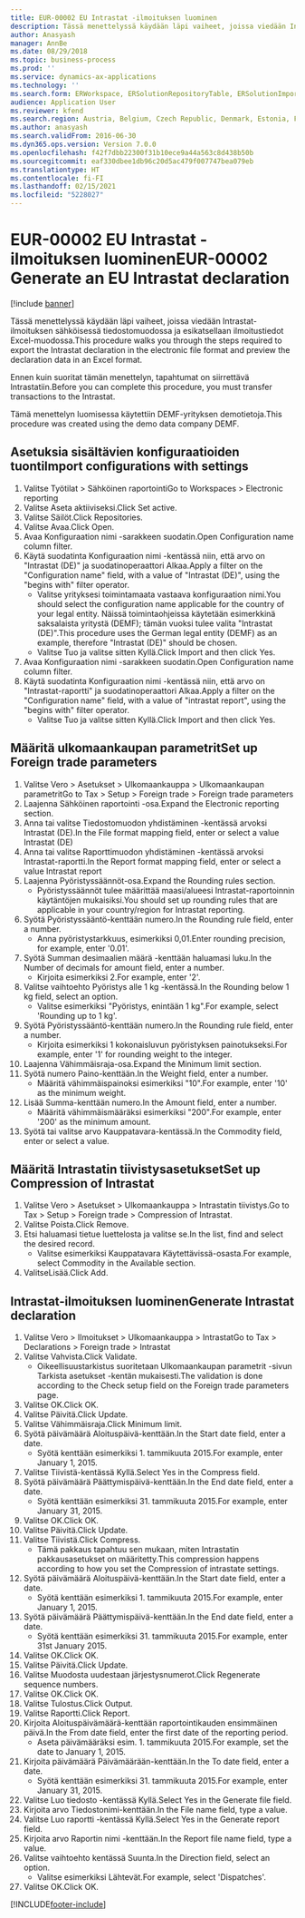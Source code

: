 ```yaml
---
title: EUR-00002 EU Intrastat -ilmoituksen luominen
description: Tässä menettelyssä käydään läpi vaiheet, joissa viedään Intrastat-ilmoituksen sähköisessä tiedostomuodossa ja esikatsellaan ilmoitustiedot Excel-muodossa.
author: Anasyash
manager: AnnBe
ms.date: 08/29/2018
ms.topic: business-process
ms.prod: ''
ms.service: dynamics-ax-applications
ms.technology: ''
ms.search.form: ERWorkspace, ERSolutionRepositoryTable, ERSolutionImport, IntrastatParameters, IntrastatCommodityLookup, IntrastatCompressParameters, Intrastat, SysQueryForm
audience: Application User
ms.reviewer: kfend
ms.search.region: Austria, Belgium, Czech Republic, Denmark, Estonia, Finland, France, Germany, Hungary, Ireland, Italy, Latvia, Lithuania, Netherlands, Poland, Spain, Sweden, United Kingdom
ms.author: anasyash
ms.search.validFrom: 2016-06-30
ms.dyn365.ops.version: Version 7.0.0
ms.openlocfilehash: f42f7dbb22300f31b10ece9a44a563c8d438b50b
ms.sourcegitcommit: eaf330dbee1db96c20d5ac479f007747bea079eb
ms.translationtype: HT
ms.contentlocale: fi-FI
ms.lasthandoff: 02/15/2021
ms.locfileid: "5228027"
---
```

# <a name="eur-00002-generate-an-eu-intrastat-declaration"></a><span data-ttu-id="81113-103">EUR-00002 EU Intrastat -ilmoituksen luominen</span><span class="sxs-lookup"><span data-stu-id="81113-103">EUR-00002 Generate an EU Intrastat declaration</span></span>

[!include [banner](../../includes/banner.md)]

<span data-ttu-id="81113-104">Tässä menettelyssä käydään läpi vaiheet, joissa viedään Intrastat-ilmoituksen sähköisessä tiedostomuodossa ja esikatsellaan ilmoitustiedot Excel-muodossa.</span><span class="sxs-lookup"><span data-stu-id="81113-104">This procedure walks you through the steps required to export the Intrastat declaration in the electronic file format and preview the declaration data in an Excel format.</span></span> 

<span data-ttu-id="81113-105">Ennen kuin suoritat tämän menettelyn, tapahtumat on siirrettävä Intrastatiin.</span><span class="sxs-lookup"><span data-stu-id="81113-105">Before you can complete this procedure, you must transfer transactions to the Intrastat.</span></span> 

<span data-ttu-id="81113-106">Tämä menettelyn luomisessa käytettiin DEMF-yrityksen demotietoja.</span><span class="sxs-lookup"><span data-stu-id="81113-106">This procedure was created using the demo data company DEMF.</span></span>


## <a name="import-configurations-with-settings"></a><span data-ttu-id="81113-107">Asetuksia sisältävien konfiguraatioiden tuonti</span><span class="sxs-lookup"><span data-stu-id="81113-107">Import configurations with settings</span></span>
1. <span data-ttu-id="81113-108">Valitse Työtilat > Sähköinen raportointi</span><span class="sxs-lookup"><span data-stu-id="81113-108">Go to Workspaces > Electronic reporting</span></span>
2. <span data-ttu-id="81113-109">Valitse Aseta aktiiviseksi.</span><span class="sxs-lookup"><span data-stu-id="81113-109">Click Set active.</span></span>
3. <span data-ttu-id="81113-110">Valitse Säilöt.</span><span class="sxs-lookup"><span data-stu-id="81113-110">Click Repositories.</span></span>
4. <span data-ttu-id="81113-111">Valitse Avaa.</span><span class="sxs-lookup"><span data-stu-id="81113-111">Click Open.</span></span>
5. <span data-ttu-id="81113-112">Avaa Konfiguraation nimi -sarakkeen suodatin.</span><span class="sxs-lookup"><span data-stu-id="81113-112">Open Configuration name column filter.</span></span>
6. <span data-ttu-id="81113-113">Käytä suodatinta Konfiguraation nimi -kentässä niin, että arvo on "Intrastat (DE)" ja suodatinoperaattori Alkaa.</span><span class="sxs-lookup"><span data-stu-id="81113-113">Apply a filter on the "Configuration name" field, with a value of "Intrastat (DE)", using the "begins with" filter operator.</span></span>
    * <span data-ttu-id="81113-114">Valitse yrityksesi toimintamaata vastaava konfiguraation nimi.</span><span class="sxs-lookup"><span data-stu-id="81113-114">You should select the configuration name applicable for the country of your legal entity.</span></span> <span data-ttu-id="81113-115">Näissä toimintaohjeissa käytetään esimerkkinä saksalaista yritystä (DEMF); tämän vuoksi tulee valita "Intrastat (DE)".</span><span class="sxs-lookup"><span data-stu-id="81113-115">This procedure uses the German legal entity (DEMF) as an example, therefore "Intrastat (DE)" should be chosen.</span></span>  
    * <span data-ttu-id="81113-116">Valitse Tuo ja valitse sitten Kyllä.</span><span class="sxs-lookup"><span data-stu-id="81113-116">Click Import and then click Yes.</span></span>  
7. <span data-ttu-id="81113-117">Avaa Konfiguraation nimi -sarakkeen suodatin.</span><span class="sxs-lookup"><span data-stu-id="81113-117">Open Configuration name column filter.</span></span>
8. <span data-ttu-id="81113-118">Käytä suodatinta Konfiguraation nimi -kentässä niin, että arvo on "Intrastat-raportti" ja suodatinoperaattori Alkaa.</span><span class="sxs-lookup"><span data-stu-id="81113-118">Apply a filter on the "Configuration name" field, with a value of "intrastat report", using the "begins with" filter operator.</span></span>
    * <span data-ttu-id="81113-119">Valitse Tuo ja valitse sitten Kyllä.</span><span class="sxs-lookup"><span data-stu-id="81113-119">Click Import and then click Yes.</span></span>  

## <a name="set-up-foreign-trade-parameters"></a><span data-ttu-id="81113-120">Määritä ulkomaankaupan parametrit</span><span class="sxs-lookup"><span data-stu-id="81113-120">Set up Foreign trade parameters</span></span>
1. <span data-ttu-id="81113-121">Valitse Vero > Asetukset > Ulkomaankauppa > Ulkomaankaupan parametrit</span><span class="sxs-lookup"><span data-stu-id="81113-121">Go to Tax > Setup > Foreign trade > Foreign trade parameters</span></span>
2. <span data-ttu-id="81113-122">Laajenna Sähköinen raportointi -osa.</span><span class="sxs-lookup"><span data-stu-id="81113-122">Expand the Electronic reporting section.</span></span>
3. <span data-ttu-id="81113-123">Anna tai valitse Tiedostomuodon yhdistäminen -kentässä arvoksi Intrastat (DE).</span><span class="sxs-lookup"><span data-stu-id="81113-123">In the File format mapping field, enter or select a value Intrastat (DE)</span></span>
4. <span data-ttu-id="81113-124">Anna tai valitse Raporttimuodon yhdistäminen -kentässä arvoksi Intrastat-raportti.</span><span class="sxs-lookup"><span data-stu-id="81113-124">In the Report format mapping field, enter or select a value Intrastat report</span></span>
5. <span data-ttu-id="81113-125">Laajenna Pyöristyssäännöt-osa.</span><span class="sxs-lookup"><span data-stu-id="81113-125">Expand the Rounding rules section.</span></span>
    * <span data-ttu-id="81113-126">Pyöristyssäännöt tulee määrittää maasi/alueesi Intrastat-raportoinnin käytäntöjen mukaisiksi.</span><span class="sxs-lookup"><span data-stu-id="81113-126">You should set up rounding rules that are applicable in your country/region for Intrastat reporting.</span></span>  
6. <span data-ttu-id="81113-127">Syötä Pyöristyssääntö-kenttään numero.</span><span class="sxs-lookup"><span data-stu-id="81113-127">In the Rounding rule field, enter a number.</span></span>
    * <span data-ttu-id="81113-128">Anna pyöristystarkkuus, esimerkiksi 0,01.</span><span class="sxs-lookup"><span data-stu-id="81113-128">Enter rounding precision, for example, enter '0.01'.</span></span>  
7. <span data-ttu-id="81113-129">Syötä Summan desimaalien määrä -kenttään haluamasi luku.</span><span class="sxs-lookup"><span data-stu-id="81113-129">In the Number of decimals for amount field, enter a number.</span></span>
    * <span data-ttu-id="81113-130">Kirjoita esimerkiksi 2.</span><span class="sxs-lookup"><span data-stu-id="81113-130">For example, enter '2'.</span></span>  
8. <span data-ttu-id="81113-131">Valitse vaihtoehto Pyöristys alle 1 kg -kentässä.</span><span class="sxs-lookup"><span data-stu-id="81113-131">In the Rounding below 1 kg field, select an option.</span></span>
    * <span data-ttu-id="81113-132">Valitse esimerkiksi "Pyöristys, enintään 1 kg".</span><span class="sxs-lookup"><span data-stu-id="81113-132">For example, select 'Rounding up to 1 kg'.</span></span>  
9. <span data-ttu-id="81113-133">Syötä Pyöristyssääntö-kenttään numero.</span><span class="sxs-lookup"><span data-stu-id="81113-133">In the Rounding rule field, enter a number.</span></span>
    * <span data-ttu-id="81113-134">Kirjoita esimerkiksi 1 kokonaisluvun pyöristyksen painotukseksi.</span><span class="sxs-lookup"><span data-stu-id="81113-134">For example, enter '1' for rounding weight to the integer.</span></span>  
10. <span data-ttu-id="81113-135">Laajenna Vähimmäisraja-osa.</span><span class="sxs-lookup"><span data-stu-id="81113-135">Expand the Minimum limit section.</span></span>
11. <span data-ttu-id="81113-136">Syötä numero Paino-kenttään.</span><span class="sxs-lookup"><span data-stu-id="81113-136">In the Weight field, enter a number.</span></span>
    * <span data-ttu-id="81113-137">Määritä vähimmäispainoksi esimerkiksi "10".</span><span class="sxs-lookup"><span data-stu-id="81113-137">For example, enter '10' as the minimum weight.</span></span>  
12. <span data-ttu-id="81113-138">Lisää Summa-kenttään numero.</span><span class="sxs-lookup"><span data-stu-id="81113-138">In the Amount field, enter a number.</span></span>
    * <span data-ttu-id="81113-139">Määritä vähimmäismääräksi esimerkiksi "200".</span><span class="sxs-lookup"><span data-stu-id="81113-139">For example, enter '200' as the minimum amount.</span></span>  
13. <span data-ttu-id="81113-140">Syötä tai valitse arvo Kauppatavara-kentässä.</span><span class="sxs-lookup"><span data-stu-id="81113-140">In the Commodity field, enter or select a value.</span></span>

## <a name="set-up-compression-of-intrastat"></a><span data-ttu-id="81113-141">Määritä Intrastatin tiivistysasetukset</span><span class="sxs-lookup"><span data-stu-id="81113-141">Set up Compression of Intrastat</span></span>
1. <span data-ttu-id="81113-142">Valitse Vero > Asetukset > Ulkomaankauppa > Intrastatin tiivistys.</span><span class="sxs-lookup"><span data-stu-id="81113-142">Go to Tax > Setup > Foreign trade > Compression of Intrastat.</span></span>
2. <span data-ttu-id="81113-143">Valitse Poista.</span><span class="sxs-lookup"><span data-stu-id="81113-143">Click Remove.</span></span>
3. <span data-ttu-id="81113-144">Etsi haluamasi tietue luettelosta ja valitse se.</span><span class="sxs-lookup"><span data-stu-id="81113-144">In the list, find and select the desired record.</span></span>
    * <span data-ttu-id="81113-145">Valitse esimerkiksi Kauppatavara Käytettävissä-osasta.</span><span class="sxs-lookup"><span data-stu-id="81113-145">For example, select Commodity in the Available section.</span></span>  
4. <span data-ttu-id="81113-146">ValitseLisää.</span><span class="sxs-lookup"><span data-stu-id="81113-146">Click Add.</span></span>

## <a name="generate-intrastat-declaration"></a><span data-ttu-id="81113-147">Intrastat-ilmoituksen luominen</span><span class="sxs-lookup"><span data-stu-id="81113-147">Generate Intrastat declaration</span></span>
1. <span data-ttu-id="81113-148">Valitse Vero > Ilmoitukset > Ulkomaankauppa > Intrastat</span><span class="sxs-lookup"><span data-stu-id="81113-148">Go to Tax > Declarations > Foreign trade > Intrastat</span></span>
2. <span data-ttu-id="81113-149">Valitse Vahvista.</span><span class="sxs-lookup"><span data-stu-id="81113-149">Click Validate.</span></span>
    * <span data-ttu-id="81113-150">Oikeellisuustarkistus suoritetaan Ulkomaankaupan parametrit -sivun Tarkista asetukset -kentän mukaisesti.</span><span class="sxs-lookup"><span data-stu-id="81113-150">The validation is done according to the Check setup field on the Foreign trade parameters page.</span></span>  
3. <span data-ttu-id="81113-151">Valitse OK.</span><span class="sxs-lookup"><span data-stu-id="81113-151">Click OK.</span></span>
4. <span data-ttu-id="81113-152">Valitse Päivitä.</span><span class="sxs-lookup"><span data-stu-id="81113-152">Click Update.</span></span>
5. <span data-ttu-id="81113-153">Valitse Vähimmäisraja.</span><span class="sxs-lookup"><span data-stu-id="81113-153">Click Minimum limit.</span></span>
6. <span data-ttu-id="81113-154">Syötä päivämäärä Aloituspäivä-kenttään.</span><span class="sxs-lookup"><span data-stu-id="81113-154">In the Start date field, enter a date.</span></span>
    * <span data-ttu-id="81113-155">Syötä kenttään esimerkiksi 1. tammikuuta 2015.</span><span class="sxs-lookup"><span data-stu-id="81113-155">For example, enter January 1, 2015.</span></span>  
7. <span data-ttu-id="81113-156">Valitse Tiivistä-kentässä Kyllä.</span><span class="sxs-lookup"><span data-stu-id="81113-156">Select Yes in the Compress field.</span></span>
8. <span data-ttu-id="81113-157">Syötä päivämäärä Päättymispäivä-kenttään.</span><span class="sxs-lookup"><span data-stu-id="81113-157">In the End date field, enter a date.</span></span>
    * <span data-ttu-id="81113-158">Syötä kenttään esimerkiksi 31. tammikuuta 2015.</span><span class="sxs-lookup"><span data-stu-id="81113-158">For example, enter January 31, 2015.</span></span>  
9. <span data-ttu-id="81113-159">Valitse OK.</span><span class="sxs-lookup"><span data-stu-id="81113-159">Click OK.</span></span>
10. <span data-ttu-id="81113-160">Valitse Päivitä.</span><span class="sxs-lookup"><span data-stu-id="81113-160">Click Update.</span></span>
11. <span data-ttu-id="81113-161">Valitse Tiivistä.</span><span class="sxs-lookup"><span data-stu-id="81113-161">Click Compress.</span></span>
    * <span data-ttu-id="81113-162">Tämä pakkaus tapahtuu sen mukaan, miten Intrastatin pakkausasetukset on määritetty.</span><span class="sxs-lookup"><span data-stu-id="81113-162">This compression happens according to how you set the Compression of intrastate settings.</span></span>  
12. <span data-ttu-id="81113-163">Syötä päivämäärä Aloituspäivä-kenttään.</span><span class="sxs-lookup"><span data-stu-id="81113-163">In the Start date field, enter a date.</span></span>
    * <span data-ttu-id="81113-164">Syötä kenttään esimerkiksi 1. tammikuuta 2015.</span><span class="sxs-lookup"><span data-stu-id="81113-164">For example, enter January 1, 2015.</span></span>  
13. <span data-ttu-id="81113-165">Syötä päivämäärä Päättymispäivä-kenttään.</span><span class="sxs-lookup"><span data-stu-id="81113-165">In the End date field, enter a date.</span></span>
    * <span data-ttu-id="81113-166">Syötä kenttään esimerkiksi 31. tammikuuta 2015.</span><span class="sxs-lookup"><span data-stu-id="81113-166">For example, enter 31st January 2015.</span></span>  
14. <span data-ttu-id="81113-167">Valitse OK.</span><span class="sxs-lookup"><span data-stu-id="81113-167">Click OK.</span></span>
15. <span data-ttu-id="81113-168">Valitse Päivitä.</span><span class="sxs-lookup"><span data-stu-id="81113-168">Click Update.</span></span>
16. <span data-ttu-id="81113-169">Valitse Muodosta uudestaan järjestysnumerot.</span><span class="sxs-lookup"><span data-stu-id="81113-169">Click Regenerate sequence numbers.</span></span>
17. <span data-ttu-id="81113-170">Valitse OK.</span><span class="sxs-lookup"><span data-stu-id="81113-170">Click OK.</span></span>
18. <span data-ttu-id="81113-171">Valitse Tulostus.</span><span class="sxs-lookup"><span data-stu-id="81113-171">Click Output.</span></span>
19. <span data-ttu-id="81113-172">Valitse Raportti.</span><span class="sxs-lookup"><span data-stu-id="81113-172">Click Report.</span></span>
20. <span data-ttu-id="81113-173">Kirjoita Aloituspäivämäärä-kenttään raportointikauden ensimmäinen päivä.</span><span class="sxs-lookup"><span data-stu-id="81113-173">In the From date field, enter the first date of the reporting period.</span></span>
    * <span data-ttu-id="81113-174">Aseta päivämääräksi esim. 1. tammikuuta 2015.</span><span class="sxs-lookup"><span data-stu-id="81113-174">For example, set the date to January 1, 2015.</span></span>  
21. <span data-ttu-id="81113-175">Kirjoita päivämäärä Päivämäärään-kenttään.</span><span class="sxs-lookup"><span data-stu-id="81113-175">In the To date field, enter a date.</span></span>
    * <span data-ttu-id="81113-176">Syötä kenttään esimerkiksi 31. tammikuuta 2015.</span><span class="sxs-lookup"><span data-stu-id="81113-176">For example, enter January 31, 2015.</span></span>  
22. <span data-ttu-id="81113-177">Valitse Luo tiedosto -kentässä Kyllä.</span><span class="sxs-lookup"><span data-stu-id="81113-177">Select Yes in the Generate file field.</span></span>
23. <span data-ttu-id="81113-178">Kirjoita arvo Tiedostonimi-kenttään.</span><span class="sxs-lookup"><span data-stu-id="81113-178">In the File name field, type a value.</span></span>
24. <span data-ttu-id="81113-179">Valitse Luo raportti -kentässä Kyllä.</span><span class="sxs-lookup"><span data-stu-id="81113-179">Select Yes in the Generate report field.</span></span>
25. <span data-ttu-id="81113-180">Kirjoita arvo Raportin nimi -kenttään.</span><span class="sxs-lookup"><span data-stu-id="81113-180">In the Report file name field, type a value.</span></span>
26. <span data-ttu-id="81113-181">Valitse vaihtoehto kentässä Suunta.</span><span class="sxs-lookup"><span data-stu-id="81113-181">In the Direction field, select an option.</span></span>
    * <span data-ttu-id="81113-182">Valitse esimerkiksi Lähtevät.</span><span class="sxs-lookup"><span data-stu-id="81113-182">For example, select 'Dispatches'.</span></span>  
27. <span data-ttu-id="81113-183">Valitse OK.</span><span class="sxs-lookup"><span data-stu-id="81113-183">Click OK.</span></span>



[!INCLUDE[footer-include](../../../includes/footer-banner.md)]